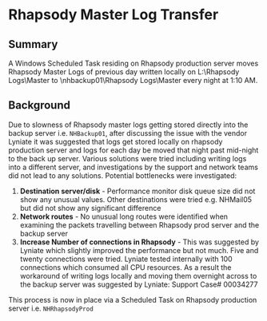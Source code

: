 # Rhapsody Master Log Transfer

## Summary
A Windows Scheduled Task residing on Rhapsody production server moves Rhapsody Master Logs of previous day written locally on L:\Rhapsody Logs\Master to \\nhbackup01\Rhapsody Logs\Master every night at 1:10 AM.

## Background
Due to slowness of Rhapsody master logs getting stored directly into the backup server i.e. `NHBackup01`, after discussing the issue with the vendor Lyniate it was suggested that logs get stored locally on rhapsody production server and logs for each day be moved that night past mid-night to the back up server. Various solutions were tried including writing logs into a different server, and investigations by the support and network teams did not lead to any solutions. Potential bottlenecks were investigated:

1. **Destination server/disk** - Performance monitor disk queue size did not show any unusual values. Other destinations were tried e.g. NHMail05 but did not show any significant difference
2. **Network routes** - No unusual long routes were identified when examining the packets travelling between Rhapsody prod server and the backup server
3. **Increase Number of connections in Rhapsody** - This was suggested by Lyniate which slightly improved the performance but not much. Five and twenty connections were tried. Lyniate tested internally with 100 connections which consumed all CPU resources. As a result the workaround of writing logs locally and moving them overnight across to the backup server was suggested by Lyniate: Support Case# 00034277

This process is now in place via a Scheduled Task on Rhapsody production server i.e. `NHRhapsodyProd`

